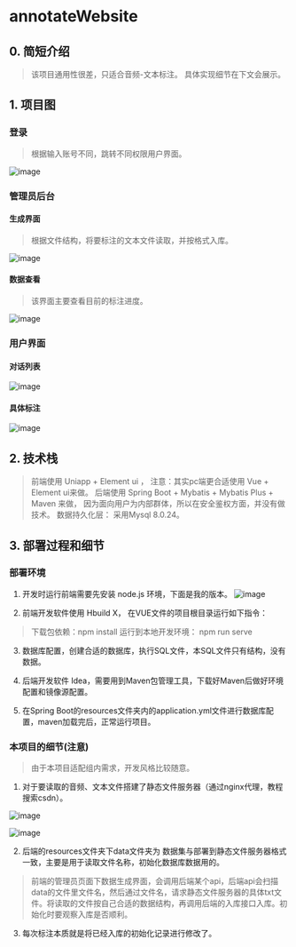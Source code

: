 # annotateWebsite

## 0. 简短介绍

> 该项目通用性很差，只适合音频-文本标注。
> 具体实现细节在下文会展示。



## 1. 项目图
### 登录
> 根据输入账号不同，跳转不同权限用户界面。

![image](https://github.com/code-manba/annotateWebsite/assets/57063392/45a15ab9-8c68-4578-a677-f13ee9dbeb0c)

### 管理员后台
#### 生成界面
> 根据文件结构，将要标注的文本文件读取，并按格式入库。

![image](https://github.com/code-manba/annotateWebsite/assets/57063392/291a2195-b392-4bd0-85e2-16e3698e86ed)


#### 数据查看
> 该界面主要查看目前的标注进度。

![image](https://github.com/code-manba/annotateWebsite/assets/57063392/bebd238d-94c1-4610-8d05-a73957bca596)


### 用户界面
#### 对话列表
![image](https://github.com/code-manba/annotateWebsite/assets/57063392/4b40c5e2-bd6b-45cd-a09e-d033bcedd5f8)


#### 具体标注
![image](https://github.com/code-manba/annotateWebsite/assets/57063392/13d0ee9c-ca78-4cce-b918-130ea79fc422)




## 2. 技术栈

> 前端使用 Uniapp + Element ui  ，   注意：其实pc端更合适使用 Vue + Element ui来做。
> 后端使用 Spring Boot + Mybatis + Mybatis Plus + Maven 来做， 因为面向用户为内部群体，所以在安全鉴权方面，并没有做技术。
> 数据持久化层： 采用Mysql 8.0.24。



## 3. 部署过程和细节

### 部署环境
1. 开发时运行前端需要先安装  node.js 环境，下面是我的版本。
![image](https://github.com/code-manba/annotateWebsite/assets/57063392/8b37e4cc-b345-4dd4-8dce-0638fb234239)

2. 前端开发软件使用 Hbuild X， 在VUE文件的项目根目录运行如下指令：
> 下载包依赖：npm install
> 运行到本地开发环境： npm run serve

3. 数据库配置，创建合适的数据库，执行SQL文件，本SQL文件只有结构，没有数据。

4. 后端开发软件 Idea，需要用到Maven包管理工具，下载好Maven后做好环境配置和镜像源配置。

5. 在Spring Boot的resources文件夹内的application.yml文件进行数据库配置，maven加载完后，正常运行项目。


### 本项目的细节(注意)

> 由于本项目适配组内需求，开发风格比较随意。
1. 对于要读取的音频、文本文件搭建了静态文件服务器（通过nginx代理，教程搜索csdn）。

![image](https://github.com/code-manba/annotateWebsite/assets/57063392/2c7dbddf-7383-4c12-a54f-5b4abfac82f7)

![image](https://github.com/code-manba/annotateWebsite/assets/57063392/a80f60e9-12e3-4329-baf9-0393a8576c17)


2. 后端的resources文件夹下data文件夹为 数据集与部署到静态文件服务器格式一致，主要是用于读取文件名称，初始化数据库数据用的。
> 前端的管理员页面下数据生成界面，会调用后端某个api，后端api会扫描data的文件里文件名，然后通过文件名，请求静态文件服务器的具体txt文件。将读取的文件按自己合适的数据结构，再调用后端的入库接口入库。初始化时要观察入库是否顺利。

3. 每次标注本质就是将已经入库的初始化记录进行修改了。
















